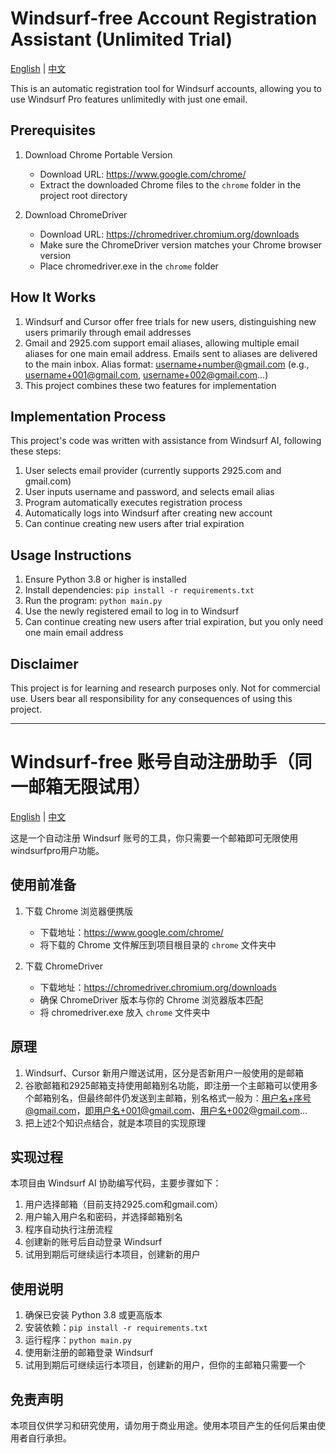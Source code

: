 # Windsurf-free Account Registration Assistant (Unlimited Trial)

[English](#windsurf-free-account-registration-assistant-unlimited-trial) | [中文](#windsurf-free-账号自动注册助手同一邮箱无限试用)


This is an automatic registration tool for Windsurf accounts, allowing you to use Windsurf Pro features unlimitedly with just one email.

## Prerequisites

1. Download Chrome Portable Version
   - Download URL: https://www.google.com/chrome/
   - Extract the downloaded Chrome files to the `chrome` folder in the project root directory

2. Download ChromeDriver
   - Download URL: https://chromedriver.chromium.org/downloads
   - Make sure the ChromeDriver version matches your Chrome browser version
   - Place chromedriver.exe in the `chrome` folder

## How It Works

1. Windsurf and Cursor offer free trials for new users, distinguishing new users primarily through email addresses
2. Gmail and 2925.com support email aliases, allowing multiple email aliases for one main email address. Emails sent to aliases are delivered to the main inbox. Alias format: username+number@gmail.com (e.g., username+001@gmail.com, username+002@gmail.com...)
3. This project combines these two features for implementation

## Implementation Process

This project's code was written with assistance from Windsurf AI, following these steps:

1. User selects email provider (currently supports 2925.com and gmail.com)
2. User inputs username and password, and selects email alias
3. Program automatically executes registration process
4. Automatically logs into Windsurf after creating new account
5. Can continue creating new users after trial expiration

## Usage Instructions

1. Ensure Python 3.8 or higher is installed
2. Install dependencies: `pip install -r requirements.txt`
3. Run the program: `python main.py`
4. Use the newly registered email to log in to Windsurf
5. Can continue creating new users after trial expiration, but you only need one main email address

## Disclaimer

This project is for learning and research purposes only. Not for commercial use. Users bear all responsibility for any consequences of using this project.

---

# Windsurf-free 账号自动注册助手（同一邮箱无限试用）

[English](#windsurf-free-account-registration-assistant-unlimited-trial) | [中文](#windsurf-free-账号自动注册助手同一邮箱无限试用)

这是一个自动注册 Windsurf 账号的工具，你只需要一个邮箱即可无限使用windsurfpro用户功能。

## 使用前准备

1. 下载 Chrome 浏览器便携版
   - 下载地址：https://www.google.com/chrome/
   - 将下载的 Chrome 文件解压到项目根目录的 `chrome` 文件夹中

2. 下载 ChromeDriver
   - 下载地址：https://chromedriver.chromium.org/downloads
   - 确保 ChromeDriver 版本与你的 Chrome 浏览器版本匹配
   - 将 chromedriver.exe 放入 `chrome` 文件夹中

## 原理

1. Windsurf、Cursor 新用户赠送试用，区分是否新用户一般使用的是邮箱
2. 谷歌邮箱和2925邮箱支持使用邮箱别名功能，即注册一个主邮箱可以使用多个邮箱别名，但最终邮件仍发送到主邮箱，别名格式一般为：用户名+序号@gmail.com，即用户名+001@gmail.com、用户名+002@gmail.com...
3. 把上述2个知识点结合，就是本项目的实现原理

## 实现过程

本项目由 Windsurf AI 协助编写代码，主要步骤如下：

1. 用户选择邮箱（目前支持2925.com和gmail.com）
2. 用户输入用户名和密码，并选择邮箱别名
3. 程序自动执行注册流程
4. 创建新的账号后自动登录 Windsurf
5. 试用到期后可继续运行本项目，创建新的用户

## 使用说明

1. 确保已安装 Python 3.8 或更高版本
2. 安装依赖：`pip install -r requirements.txt`
3. 运行程序：`python main.py`
4. 使用新注册的邮箱登录 Windsurf
5. 试用到期后可继续运行本项目，创建新的用户，但你的主邮箱只需要一个

## 免责声明

本项目仅供学习和研究使用，请勿用于商业用途。使用本项目产生的任何后果由使用者自行承担。
